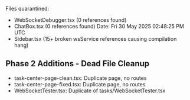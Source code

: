 Files quarantined:
- WebSocketDebugger.tsx (0 references found)
- ChatBox.tsx (0 references found)
Date: Fri 30 May 2025 02:48:25 PM UTC
- Sidebar.tsx (15+ broken wsService references causing compilation hang)

## Phase 2 Additions - Dead File Cleanup
- task-center-page-clean.tsx: Duplicate page, no routes
- task-center-page-fixed.tsx: Duplicate page, no routes  
- WebSocketTester.tsx: Duplicate of tasks/WebSocketTester.tsx
